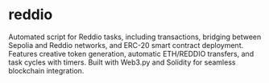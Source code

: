 # reddio
Automated script for Reddio tasks, including transactions, bridging between Sepolia and Reddio networks, and ERC-20 smart contract deployment. Features creative token generation, automatic ETH/REDDIO transfers, and task cycles with timers. Built with Web3.py and Solidity for seamless blockchain integration.
